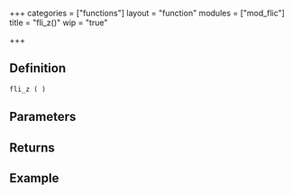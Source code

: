 +++
categories = ["functions"]
layout = "function"
modules = ["mod_flic"]
title = "fli_z()"
wip = "true"

+++

## Definition

    fli_z ( )

## Parameters

## Returns

## Example

```
```
